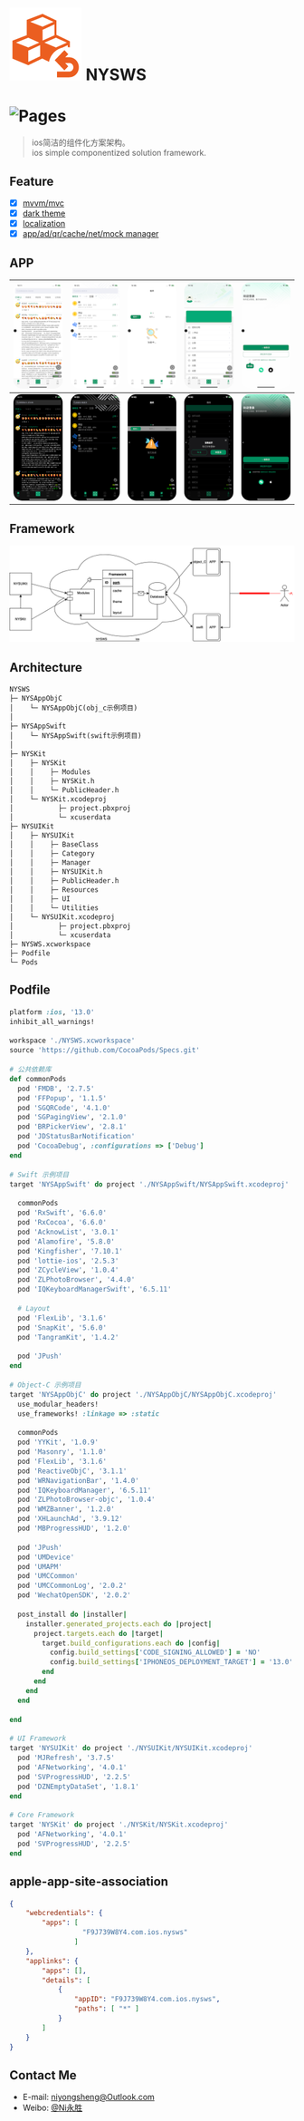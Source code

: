 ![(logo)](./logo.png)
NYSWS
===
![Pages](https://img.shields.io/badge/NYSWS-1.0.0-brightgreen.svg?style=flat-square)
===
> ios简洁的组件化方案架构。<br>
> ios simple componentized solution framework.

## Feature
- [x] [mvvm/mvc]()
- [x] [dark theme]()
- [x] [localization]()
- [x] [app/ad/qr/cache/net/mock manager]()

## APP
<img src="./images/swift_one_light.PNG" width="200" style="border-radius: 15px;"> | <img src="./images/swift_two_light.PNG" width="200" style="border-radius: 15px;"> | <img src="./images/swift_three_light.PNG" width="200" style="border-radius: 15px;"> | <img src="./images/swift_four_light.PNG" width="200" style="border-radius: 15px;"> | <img src="./images/swift_login_light.PNG" width="200" style="border-radius: 15px;"> 
--- | --- | --- | --- | ---
<img src="./images/swift_one_dark.PNG" width="200" style="border-radius: 15px;"> | <img src="./images/swift_two_dark.PNG" width="200" style="border-radius: 15px;"> | <img src="./images/swift_three_dark.PNG" width="200" style="border-radius: 15px;"> | <img src="./images/swift_four_dark.PNG" width="200" style="border-radius: 15px;"> | <img src="./images/swift_login_dark.PNG" width="200" style="border-radius: 15px;"> 

## Framework
<img src="./images/nysws.drawio.png">

## Architecture
```text
NYSWS
├─ NYSAppObjC
│    └─ NYSAppObjC(obj_c示例项目)
│    
├─ NYSAppSwift
│    └─ NYSAppSwift(swift示例项目)
│    
├─ NYSKit
│    ├─ NYSKit
│    │    ├─ Modules
│    │    ├─ NYSKit.h
│    │    └─ PublicHeader.h
│    └─ NYSKit.xcodeproj
│           ├─ project.pbxproj
│           └─ xcuserdata
├─ NYSUIKit
│    ├─ NYSUIKit
│    │    ├─ BaseClass
│    │    ├─ Category
│    │    ├─ Manager
│    │    ├─ NYSUIKit.h
│    │    ├─ PublicHeader.h
│    │    ├─ Resources
│    │    ├─ UI
│    │    └─ Utilities
│    └─ NYSUIKit.xcodeproj
│           ├─ project.pbxproj
│           └─ xcuserdata
├─ NYSWS.xcworkspace
├─ Podfile
└─ Pods
```

## Podfile
```ruby
platform :ios, '13.0'
inhibit_all_warnings!

workspace './NYSWS.xcworkspace'
source 'https://github.com/CocoaPods/Specs.git'

# 公共依赖库
def commonPods
  pod 'FMDB', '2.7.5'
  pod 'FFPopup', '1.1.5'
  pod 'SGQRCode', '4.1.0'
  pod 'SGPagingView', '2.1.0'
  pod 'BRPickerView', '2.8.1'
  pod 'JDStatusBarNotification'
  pod 'CocoaDebug', :configurations => ['Debug']
end

# Swift 示例项目
target 'NYSAppSwift' do project './NYSAppSwift/NYSAppSwift.xcodeproj'
  
  commonPods
  pod 'RxSwift', '6.6.0'
  pod 'RxCocoa', '6.6.0'
  pod 'AcknowList', '3.0.1'
  pod 'Alamofire', '5.8.0'
  pod 'Kingfisher', '7.10.1'
  pod 'lottie-ios', '2.5.3'
  pod 'ZCycleView', '1.0.4'
  pod 'ZLPhotoBrowser', '4.4.0'
  pod 'IQKeyboardManagerSwift', '6.5.11'
  
  # Layout
  pod 'FlexLib', '3.1.6'
  pod 'SnapKit', '5.6.0'
  pod 'TangramKit', '1.4.2'
  
  pod 'JPush'
end

# Object-C 示例项目
target 'NYSAppObjC' do project './NYSAppObjC/NYSAppObjC.xcodeproj'
  use_modular_headers!
  use_frameworks! :linkage => :static
  
  commonPods
  pod 'YYKit', '1.0.9'
  pod 'Masonry', '1.1.0'
  pod 'FlexLib', '3.1.6'
  pod 'ReactiveObjC', '3.1.1'
  pod 'WRNavigationBar', '1.4.0'
  pod 'IQKeyboardManager', '6.5.11'
  pod 'ZLPhotoBrowser-objc', '1.0.4'
  pod 'WMZBanner', '1.2.0'
  pod 'XHLaunchAd', '3.9.12'
  pod 'MBProgressHUD', '1.2.0'
  
  pod 'JPush'
  pod 'UMDevice'
  pod 'UMAPM'
  pod 'UMCCommon'
  pod 'UMCCommonLog', '2.0.2'
  pod 'WechatOpenSDK', '2.0.2'
  
  post_install do |installer|
    installer.generated_projects.each do |project|
      project.targets.each do |target|
        target.build_configurations.each do |config|
          config.build_settings['CODE_SIGNING_ALLOWED'] = 'NO'
          config.build_settings['IPHONEOS_DEPLOYMENT_TARGET'] = '13.0'
        end
      end
    end
  end
  
end

# UI Framework
target 'NYSUIKit' do project './NYSUIKit/NYSUIKit.xcodeproj'
  pod 'MJRefresh', '3.7.5'
  pod 'AFNetworking', '4.0.1'
  pod 'SVProgressHUD', '2.2.5'
  pod 'DZNEmptyDataSet', '1.8.1'
end

# Core Framework
target 'NYSKit' do project './NYSKit/NYSKit.xcodeproj'
  pod 'AFNetworking', '4.0.1'
  pod 'SVProgressHUD', '2.2.5'
end


```

## apple-app-site-association
```json
{
    "webcredentials": {
        "apps": [
		          "F9J739W8Y4.com.ios.nysws"
                ]
    },
    "applinks": {
        "apps": [],
        "details": [
            {
                "appID": "F9J739W8Y4.com.ios.nysws",
                "paths": [ "*" ]
            }
        ]
    }
}
```

## Contact Me
* E-mail: niyongsheng@Outlook.com
* Weibo: [@Ni永胜](https://weibo.com/u/7317805089)
